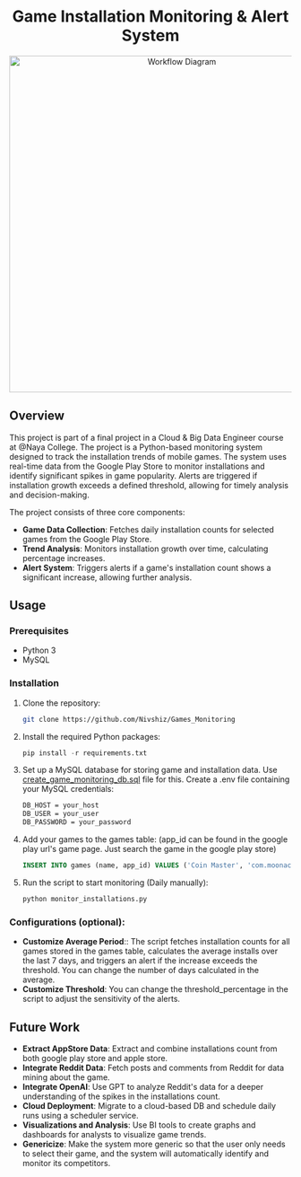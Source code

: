 <div align="center">

# Game Installation Monitoring & Alert System

</div>

<p align="center">
  <img src="https://github.com/Nivshiz/Games_Monitoring/blob/main/assets/project_workflow.drawio.png" alt="Workflow Diagram" width="600">
</p>

## Overview

This project is part of a final project in a Cloud & Big Data Engineer course at @Naya College.
The project is a Python-based monitoring system designed to track the installation trends of mobile games.
The system uses real-time data from the Google Play Store to monitor installations and identify significant spikes in game popularity.
Alerts are triggered if installation growth exceeds a defined threshold, allowing for timely analysis and decision-making.

The project consists of three core components:
- **Game Data Collection**: Fetches daily installation counts for selected games from the Google Play Store.
- **Trend Analysis**: Monitors installation growth over time, calculating percentage increases.
- **Alert System**: Triggers alerts if a game's installation count shows a significant increase, allowing further analysis.

## Usage
### Prerequisites
- Python 3
- MySQL

### Installation
1. Clone the repository:
   ```bash
   git clone https://github.com/Nivshiz/Games_Monitoring
2. Install the required Python packages:
   ```python
   pip install -r requirements.txt
3. Set up a MySQL database for storing game and installation data. Use [create_game_monitoring_db.sql](/create_game_monitoring_db.sql) file for this.
    Create a .env file containing your MySQL credentials:
   ```bash
   DB_HOST = your_host
   DB_USER = your_user
   DB_PASSWORD = your_password
4. Add your games to the games table:
   (app_id can be found in the google play url's game page. Just search the game in the google play store)
   ```sql
   INSERT INTO games (name, app_id) VALUES ('Coin Master', 'com.moonactive.coinmaster');
5. Run the script to start monitoring (Daily manually):
   ```python
   python monitor_installations.py

### Configurations (optional):
- **Customize Average Period**:: The script fetches installation counts for all games stored in the games table, calculates the average installs over the last 7 days, and triggers an alert if the increase exceeds the threshold. You can change the number of days calculated in the average.
- **Customize Threshold**: You can change the threshold_percentage in the script to adjust the sensitivity of the alerts.

## Future Work
- **Extract AppStore Data**: Extract and combine installations count from both google play store and apple store.
- **Integrate Reddit Data**: Fetch posts and comments from Reddit for data mining about the game.
- **Integrate OpenAI**: Use GPT to analyze Reddit's data for a deeper understanding of the spikes in the installations count.
- **Cloud Deployment**: Migrate to a cloud-based DB and schedule daily runs using a scheduler service.
- **Visualizations and Analysis**: Use BI tools to create graphs and dashboards for analysts to visualize game trends.
- **Genericize**: Make the system more generic so that the user only needs to select their game, and the system will automatically identify and monitor its competitors.
